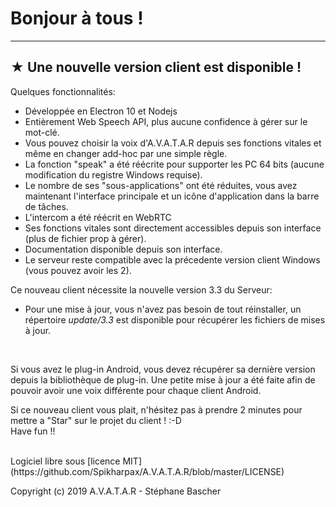 # Bonjour à tous !

***
## ★ Une nouvelle version client est disponible !

Quelques fonctionnalités:
* Développée en Electron 10 et Nodejs
* Entièrement Web Speech API, plus aucune confidence à gérer sur le mot-clé.
* Vous pouvez choisir la voix d'A.V.A.T.A.R depuis ses fonctions vitales et même en changer add-hoc par une simple règle.
* La fonction "speak" a été réécrite pour supporter les PC 64 bits (aucune modification du registre Windows requise).
* Le nombre de ses "sous-applications" ont été réduites, vous avez maintenant l'interface principale et un icône d'application dans la barre de tâches. 
* L'intercom a été réécrit en WebRTC
* Ses fonctions vitales sont directement accessibles depuis son interface (plus de fichier prop à gérer).
* Documentation disponible depuis son interface.
* Le serveur reste compatible avec la précedente version client Windows (vous pouvez avoir les 2).

Ce nouveau client nécessite la nouvelle version 3.3 du Serveur:
- Pour une mise à jour, vous n'avez pas besoin de tout réinstaller, un répertoire _update/3.3_ est disponible pour récupérer les fichiers de mises à jour.
<BR>

Si vous avez le plug-in Android, vous devez récupérer sa dernière version depuis la bibliothèque de plug-in.
Une petite mise à jour a été faite afin de pouvoir avoir une voix différente pour chaque client Android. 

Si ce nouveau client vous plait, n'hésitez pas à prendre 2 minutes pour mettre a "Star" sur le projet du client ! :-D
<BR>
Have fun !!

<BR>
Logiciel libre sous [licence MIT](https://github.com/Spikharpax/A.V.A.T.A.R/blob/master/LICENSE)

Copyright (c) 2019 A.V.A.T.A.R - Stéphane Bascher
